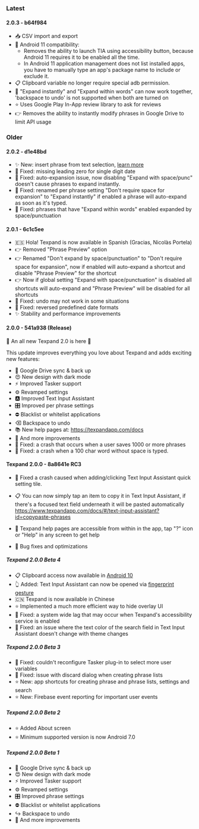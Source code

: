 ### Latest

#### 2.0.3 - b64f984


- 📥 CSV import and export
- 🔧 Android 11 compatibility:
   - Removes the ability to launch TIA using accessibility button, because Android 11 requires it to be enabled all the time.
   - In Android 11 application management does not list installed apps, you have to manually type an app's package name to include or exclude it.
- 📋 Clipboard variable no longer require special adb permission.
- 🐞 "Expand instantly" and "Expand within words" can now work together, 'backspace to undo' is not supported when both are turned on
- ⭐️ Uses Google Play In-App review library to ask for reviews
- 👉 Removes the ability to instantly modify phrases in Google Drive to limit API usage


### Older

#### 2.0.2 - d1e48bd

- ✨ New: insert phrase from text selection, [learn more](/README?id=insert-phrases-by-replacing-text-selection)
- 🐞 Fixed: missing leading zero for single digit date
- 🐞 Fixed: auto-expansion issue, now disabling "Expand with space/punc" doesn't cause phrases to expand instantly.
- 🐞 Fixed: renamed per phrase setting "Don't require space for expansion" to "Expand instantly" if enabled a phrase will auto-expand as soon as it's typed.
- 🐞 Fixed: phrases that have "Expand within words" enabled expanded by space/punctuation

#### 2.0.1 - 6c1c5ee

- 🇪🇸 Hola! Texpand is now available in Spanish (Gracias, Nicolàs Portela)
- 👉 Removed "Phrase Preview" option
- 👉 Renamed "Don't expand by space/punctuation" to "Don't require space for expansion", now if enabled will auto-expand a shortcut and disable "Phrase Preview" for the shortcut
- 👉 Now if global setting "Expand with space/punctuation" is disabled all shortcuts will auto-expand and "Phrase Preview" will be disabled for all shortcuts
- 🐞 Fixed: undo may not work in some situations
- 🐞 Fixed: reversed predefined date formats
- ✨ Stability and performance improvements

#### 2.0.0 - 541a938 (Release)

🎊 An all new Texpand 2.0 is here 🎊

This update improves everything you love about Texpand and adds exciting new features:

- 🔄 Google Drive sync & back up
- 😍 New design with dark mode
- ⚡  Improved Tasker support
- ⚙️ Revamped settings
- 🅰  Improved Text Input Assistant 
- 🎛️ Improved per phrase settings
- ⛔ Blacklist or whitelist applications
- ⌫  Backspace to undo  
- 📚 New help pages at: https://texpandapp.com/docs
- 🔧 And more improvements
- 🐞 Fixed: a crash that occurs when a user saves 1000 or more phrases
- 🐞 Fixed: a crash when a 100 char word without space is typed.


#### Texpand 2.0.0 - 8a8641e RC3

- 🐞 Fixed a crash caused when adding/clicking Text Input Assistant quick setting tile.

- 📋 You can now simply tap an item to copy it in Text Input Assistant, if there's a focused text field underneath it will be pasted automatically https://www.texpandapp.com/docs/#/text-input-assistant?id=copypaste-phrases

- 📖 Texpand help pages are accessible from within in the app, tap "?" icon or "Help" in any screen to get help

- 🐞 Bug fixes and optimizations


##### Texpand 2.0.0 Beta 4

- 📋 Clipboard access now available in [Android 10](/text-input-assistant?id=clipboard-access-in-android-10 'target=_self')
- 👆 Added: Text Input Assistant can now be opened via [fingerprint gesture](/text-input-assistant?id=how-to-open 'target=_self')
- 🇨🇳 Texpand is now available in Chinese
- ⭐️ Implemented a much more efficient way to hide overlay UI
- 🐞 Fixed: a system wide lag that may occur when Texpand's accessibility service is enabled
- 🐞 Fixed: an issue where the text color of the search field in Text Input Assistant doesn't change with theme changes

##### Texpand 2.0.0 Beta 3

- 🐞 Fixed: couldn't reconfigure Tasker plug-in to select more user variables
- 🐞 Fixed: issue with discard dialog when creating phrase lists
- ⭐️ New: app shortcuts for creating phrase and phrase lists, settings and search
- ⭐️ New: Firebase event reporting for important user events

##### Texpand 2.0.0 Beta 2

- ⭐️ Added About screen 
- ⭐️ Minimum supported version is now Android 7.0

##### Texpand 2.0.0 Beta 1

- 🔄 Google Drive sync & back up
- 😍 New design with dark mode
- ⚡ Improved Tasker support
- ⚙️ Revamped settings
- 🎛️ Improved phrase settings
- ⛔ Blacklist or whitelist applications
- ↪️ Backspace to undo  
- 🔧 And more improvements

